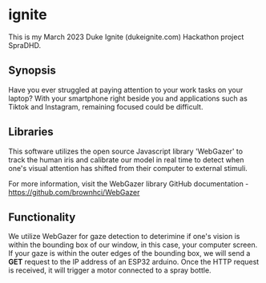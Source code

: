 # ignite

This is my March 2023 Duke Ignite (dukeignite.com) Hackathon project SpraDHD.


## Synopsis

Have you ever struggled at paying attention to your work tasks on your laptop? With your smartphone right beside you and applications such as Tiktok and Instagram, remaining focused could be difficult.  

## Libraries

This software utilizes the open source Javascript library 'WebGazer' to track the human iris and calibrate our model in real time to detect when one's visual attention has shifted from their computer to external stimuli. 

For more information, visit the WebGazer library GitHub documentation - https://github.com/brownhci/WebGazer

## Functionality 

We utilize WebGazer for gaze detection to deterimine if one's vision is within the bounding box of our window, in this case, your computer screen. If your gaze is within the outer edges of the bounding box, we will send a **GET** request to the IP address of an ESP32 arduino. Once the HTTP request is received, it will trigger a motor connected to a spray bottle. 


